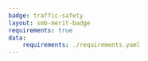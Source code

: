 ```yaml
---
badge: traffic-safety
layout: smb-merit-badge
requirements: true
data:
    requirements: ./requirements.yaml
---
```

